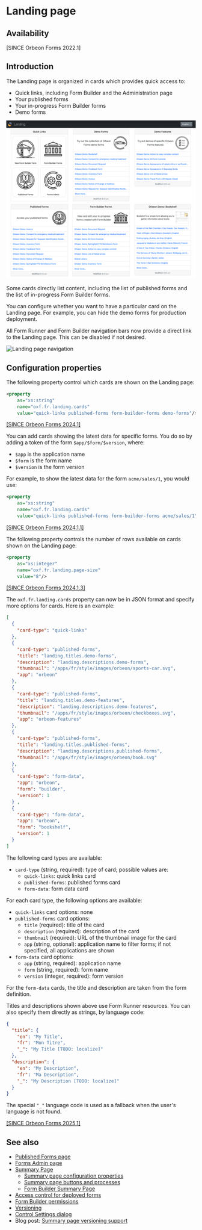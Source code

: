 # Landing page

## Availability

[SINCE Orbeon Forms 2022.1]

## Introduction

The Landing page is organized in cards which provides quick access to:

- Quick links, including Form Builder and the Administration page
- Your published forms
- Your in-progress Form Builder forms
- Demo forms

![The Landing page](/form-runner/images/landing-form-data-card.png)

Some cards directly list content, including the list of published forms and the list of in-progress Form Builder forms.

You can configure whether you want to have a particular card on the Landing page. For example, you can hide the demo forms for production deployment.

All Form Runner and Form Builder navigation bars now provide a direct link to the Landing page. This can be disabled if not desired.

![Landing page navigation](/release-notes/images/summary-navigation.png)

## Configuration properties

The following property control which cards are shown on the Landing page:

```xml
<property
    as="xs:string"
    name="oxf.fr.landing.cards"
    value="quick-links published-forms form-builder-forms demo-forms"/>
```

[\[SINCE Orbeon Forms 2024.1\]](/release-notes/orbeon-forms-2024.1.md)

You can add cards showing the latest data for specific forms. You do so by adding a token of the form `$app/$form/$version`, where:

- `$app` is the application name
- `$form` is the form name
- `$version` is the form version

For example, to show the latest data for the form `acme/sales/1`, you would use:

```xml
<property
    as="xs:string"
    name="oxf.fr.landing.cards"
    value="quick-links published-forms form-builder-forms acme/sales/1"/>
```

[\[SINCE Orbeon Forms 2024.1.1\]](/release-notes/orbeon-forms-2024.1.1.md)

The following property controls the number of rows available on cards shown on the Landing page:

```xml
<property
    as="xs:integer"
    name="oxf.fr.landing.page-size"
    value="8"/>
```

[\[SINCE Orbeon Forms 2024.1.3\]](/release-notes/orbeon-forms-2024.1.3.md)

The `oxf.fr.landing.cards` property can now be in JSON format and specify more options for cards. Here is an example:

```json
[
  {
    "card-type": "quick-links"
  },
  {
    "card-type": "published-forms",
    "title": "landing.titles.demo-forms",
    "description": "landing.descriptions.demo-forms",
    "thumbnail": "/apps/fr/style/images/orbeon/sports-car.svg",
    "app": "orbeon"
  },
  {
    "card-type": "published-forms",
    "title": "landing.titles.demo-features",
    "description": "landing.descriptions.demo-features",
    "thumbnail": "/apps/fr/style/images/orbeon/checkboxes.svg",
    "app": "orbeon-features"
  },
  {
    "card-type": "published-forms",
    "title": "landing.titles.published-forms",
    "description": "landing.descriptions.published-forms",
    "thumbnail": "/apps/fr/style/images/orbeon/book.svg"
  },
  {
    "card-type": "form-data",
    "app": "orbeon",
    "form": "builder",
    "version": 1
  } ,
  {
    "card-type": "form-data",
    "app": "orbeon",
    "form": "bookshelf",
    "version": 1
  }
]
```

The following card types are available:

- `card-type` (string, required): type of card; possible values are:
    - `quick-links`: quick links card
    - `published-forms`: published forms card
    - `form-data`: form data card

For each card type, the following options are available:

- `quick-links` card options: none
- `published-forms` card options:
    - `title` (required): title of the card
    - `description` (required): description of the card
    - `thumbnail` (required): URL of the thumbnail image for the card
    - `app` (string, optional): application name to filter forms; if not specified, all applications are shown
- `form-data` card options:
    - `app` (string, required): application name
    - `form` (string, required): form name
    - `version` (integer, required): form version

For the `form-data` cards, the title and description are taken from the form definition.

Titles and descriptions shown above use Form Runner resources. You can also specify them directly as strings, by language code:

```json
{
  "title": {
    "en": "My Title",
    "fr": "Mon Titre",
    "_": "My Title [TODO: localize]"
  },
  "description": {
    "en": "My Description",
    "fr": "Ma Description",
    "_": "My Description [TODO: localize]"
  }
}
```

The special `"_"` language code is used as a fallback when the user's language is not found.

[\[SINCE Orbeon Forms 2025.1\]](/release-notes/orbeon-forms-2025.1.md)

## See also 

- [Published Forms page](published-forms-page.md)
- [Forms Admin page](forms-admin-page.md)
- [Summary Page](summary-page.md)
    - [Summary page configuration properties](/configuration/properties/form-runner-summary-page.md)
    - [Summary page buttons and processes](/form-runner/advanced/buttons-and-processes/summary-page-buttons-and-processes.md)
    - [Form Builder Summary Page](/form-builder/summary-page.md)
- [Access control for deployed forms](/form-runner/access-control/deployed-forms.md)
- [Form Builder permissions](/form-runner/access-control/editing-forms.md#form-builder-permissions)
- [Versioning](/form-runner/feature/versioning.md)
- [Control Settings dialog](/form-builder/control-settings.md)
- Blog post: [Summary page versioning support](https://blog.orbeon.com/2019/05/summary-page-versioning-support.html)